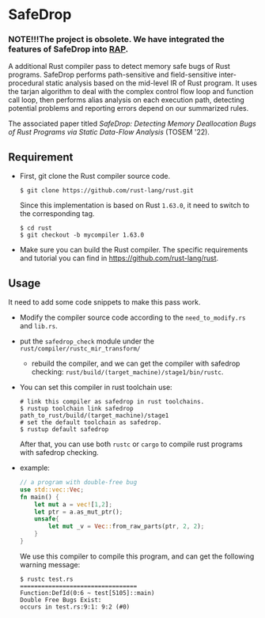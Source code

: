 # SafeDrop

### NOTE!!!The project is obsolete. We have integrated the features of SafeDrop into [RAP](https://github.com/Artisan-Lab/RAP).

A additional Rust compiler pass to detect memory safe bugs of Rust programs. SafeDrop performs path-sensitive and field-sensitive inter-procedural static analysis based on the mid-level IR of Rust program. It uses the tarjan algorithm to deal with the complex control flow loop and function call loop,
then performs alias analysis on each execution path, detecting potential problems and reporting errors depend on our summarized rules.

The associated paper titled *SafeDrop: Detecting Memory Deallocation Bugs of Rust Programs via Static Data-Flow Analysis* (TOSEM '22).



## Requirement

- First, git clone the Rust compiler source code.

  ```
  $ git clone https://github.com/rust-lang/rust.git
  ```

  Since this implementation is based on Rust  `1.63.0`, it need to switch to the corresponding tag.

  ```shell
  $ cd rust
  $ git checkout -b mycompiler 1.63.0
  ```

- Make sure you can build the Rust compiler. The specific requirements and tutorial you can find in https://github.com/rust-lang/rust.



## Usage

It need to add some code snippets to make this pass work.

- Modify the compiler source code according to the `need_to_modify.rs` and `lib.rs`.

- put the `safedrop_check` module under the `rust/compiler/rustc_mir_transform/`

  - rebuild the compiler,  and we can get the compiler with safedrop checking: `rust/build/(target_machine)/stage1/bin/rustc`.

- You can set this compiler in rust toolchain use:

  ```shell
  # link this compiler as safedrop in rust toolchains.
  $ rustup toolchain link safedrop path_to_rust/build/(target_machine)/stage1
  # set the default toolchain as safedrop.
  $ rustup default safedrop
  ```

  After that, you can use both `rustc` or `cargo` to compile rust programs with safedrop checking.

- example:

  ```rust
  // a program with double-free bug
  use std::vec::Vec;
  fn main() {
      let mut a = vec![1,2];
      let ptr = a.as_mut_ptr();
      unsafe{
          let mut _v = Vec::from_raw_parts(ptr, 2, 2);
      }
  }
  ```

  We use this compiler to compile this program, and can get the following warning message:

  ```shell
  $ rustc test.rs
  =================================
  Function:DefId(0:6 ~ test[5105]::main)
  Double Free Bugs Exist:
  occurs in test.rs:9:1: 9:2 (#0)
  
  ```
